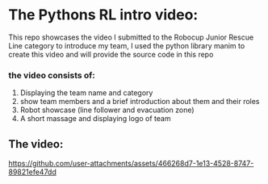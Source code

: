 # The Pythons RL intro video:
This repo showcases the video I submitted to the Robocup Junior Rescue Line category to introduce my team, I used the python library manim to create this video and will provide the source code in this repo

### the video consists of:
1. Displaying the team name and category
2. show team members and a brief introduction about them and their roles
3. Robot showcase (line follower and evacuation zone)
4. A short massage and displaying logo of team

## The video:



https://github.com/user-attachments/assets/466268d7-1e13-4528-8747-89821efe47dd

